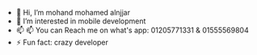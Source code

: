 - 👋 Hi, I’m mohand mohamed alnjjar
- 👀 I’m interested in mobile development
- 📫 📫 You can Reach me on what's app: 01205771331 & 01555569804
- ⚡ Fun fact: crazy developer

<!---
mohandalnjjar/mohandalnjjar is a ✨ special ✨ repository because its `README.md` (this file) appears on your GitHub profile.
You can click the Preview link to take a look at your changes.
--->
